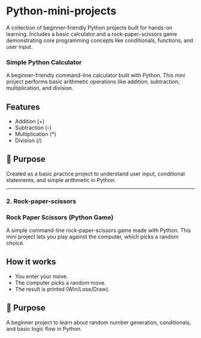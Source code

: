 # Python-mini-projects
 A collection of beginner-friendly Python projects built for hands-on learning. Includes a basic calculator and a rock-paper-scissors game demonstrating core programming concepts like conditionals, functions, and user input.
###  Simple Python Calculator

A beginner-friendly command-line calculator built with Python. This mini project performs basic arithmetic operations like addition, subtraction, multiplication, and division.

##  Features
- Addition (+)
- Subtraction (-)
- Multiplication (*)
- Division (/)


## 🎯 Purpose
Created as a basic practice project to understand user input, conditional statements, and simple arithmetic in Python.

---

### 2. Rock-paper-scissors

### Rock Paper Scissors (Python Game)

A simple command-line rock-paper-scissors game made with Python. This mini project lets you play against the computer, which picks a random choice.

## How it works
- You enter your move.
- The computer picks a random move.
- The result is printed (Win/Lose/Draw).


## 🎯 Purpose
A beginner project to learn about random number generation, conditionals, and basic logic flow in Python.
